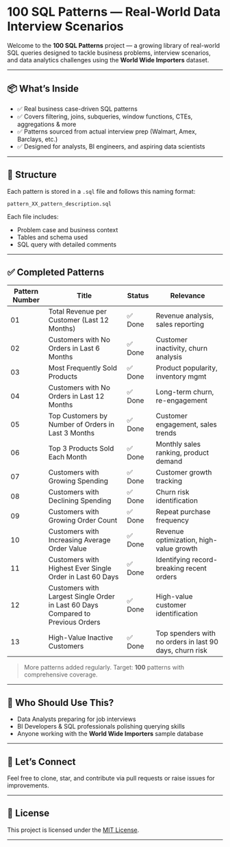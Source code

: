 # 100 SQL Patterns — Real-World Data Interview Scenarios

Welcome to the **100 SQL Patterns** project — a growing library of real-world SQL queries designed to tackle business problems, interview scenarios, and data analytics challenges using the **World Wide Importers** dataset.

---

## 📦 What’s Inside

- ✅ Real business case-driven SQL patterns  
- ✅ Covers filtering, joins, subqueries, window functions, CTEs, aggregations & more  
- ✅ Patterns sourced from actual interview prep (Walmart, Amex, Barclays, etc.)  
- ✅ Designed for analysts, BI engineers, and aspiring data scientists  

---

## 📂 Structure

Each pattern is stored in a `.sql` file and follows this naming format:

`pattern_XX_pattern_description.sql`

Each file includes:  
- Problem case and business context  
- Tables and schema used  
- SQL query with detailed comments  

---

## ✅ Completed Patterns

| Pattern Number | Title                                              | Status  | Relevance                            |
|----------------|----------------------------------------------------|---------|------------------------------------|
| 01             | Total Revenue per Customer (Last 12 Months)        | ✅ Done | Revenue analysis, sales reporting  |
| 02             | Customers with No Orders in Last 6 Months          | ✅ Done | Customer inactivity, churn analysis|
| 03             | Most Frequently Sold Products                      | ✅ Done | Product popularity, inventory mgmt |
| 04             | Customers with No Orders in Last 12 Months         | ✅ Done | Long-term churn, re-engagement     |
| 05             | Top Customers by Number of Orders in Last 3 Months | ✅ Done | Customer engagement, sales trends  |
| 06             | Top 3 Products Sold Each Month                     | ✅ Done | Monthly sales ranking, product demand|
| 07             | Customers with Growing Spending                    | ✅ Done | Customer growth tracking            |
| 08             | Customers with Declining Spending                  | ✅ Done | Churn risk identification           |
| 09             | Customers with Growing Order Count                 | ✅ Done | Repeat purchase frequency           |
| 10             | Customers with Increasing Average Order Value      | ✅ Done | Revenue optimization, high-value growth |
| 11             | Customers with Highest Ever Single Order in Last 60 Days | ✅ Done | Identifying record-breaking recent orders |
| 12             | Customers with Largest Single Order in Last 60 Days Compared to Previous Orders | ✅ Done | High-value customer identification |
| 13             | High-Value Inactive Customers | ✅ Done | Top spenders with no orders in last 90 days, churn risk ||

> More patterns added regularly. Target: **100** patterns with comprehensive coverage.

---

## 🧠 Who Should Use This?

- Data Analysts preparing for job interviews  
- BI Developers & SQL professionals polishing querying skills  
- Anyone working with the **World Wide Importers** sample database  

---

## 💬 Let’s Connect

Feel free to clone, star, and contribute via pull requests or raise issues for improvements.

---

## 📜 License

This project is licensed under the [MIT License](LICENSE).

---
